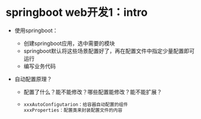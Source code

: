 # springboot web开发1：intro

* 使用springboot：

  * 创建springboot应用，选中需要的模块
  * springboot默认将这些场景配置好了，再在配置文件中指定少量配置即可运行
  * 编写业务代码

* 自动配置原理？

  * 配置了什么？能不能修改？哪些配置能修改？能不能扩展？

  * ```java
    xxxAutoConfigutarion：给容器自动配置的组件
    xxxProperties：配置类来封装配置文件的内容
    ```


